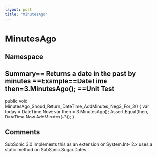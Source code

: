 ```yaml
---
layout: post
title: "MinutesAgo"
---
```


# MinutesAgo



<h2>Namespace</h2>

 
  

<h2>Summary== Returns a date in the past by minutes  ==Example==DateTime then=3.MinutesAgo();  ==Unit Test</h2>

 
public void MinutesAgo_Shoud_Return_DateTime_AddMinutes_Neg3_For_3() {     var today = DateTime.Now;     var then = 3.MinutesAgo();      Assert.Equal(then, DateTime.Now.AddMinutes(-3)); }  

<h2>Comments</h2>

 SubSonic 3.0 implements this as an extension on System.Int- 2.x uses a static method on SubSonic.Sugar.Dates.
